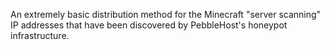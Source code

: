 An extremely basic distribution method for the Minecraft "server scanning" IP addresses that have been discovered by PebbleHost's honeypot infrastructure.
